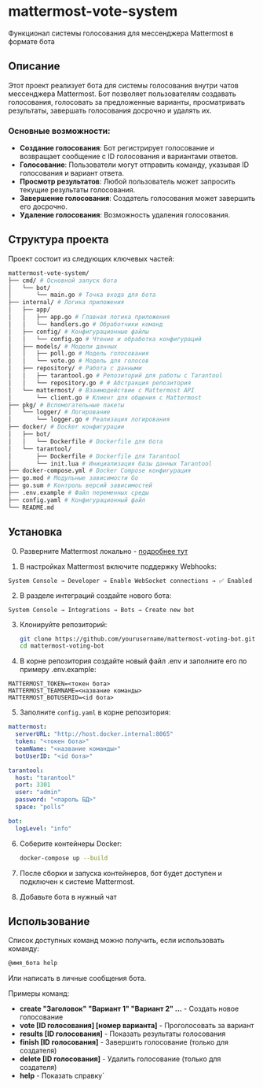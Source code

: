 # mattermost-vote-system
Функционал системы голосования для мессенджера Mattermost в формате бота


## Описание

Этот проект реализует бота для системы голосования внутри чатов мессенджера Mattermost. Бот позволяет пользователям создавать голосования, голосовать за предложенные варианты, просматривать результаты, завершать голосования досрочно и удалять их.

### Основные возможности:
- **Создание голосования**: Бот регистрирует голосование и возвращает сообщение с ID голосования и вариантами ответов.
- **Голосование**: Пользователи могут отправить команду, указывая ID голосования и вариант ответа.
- **Просмотр результатов**: Любой пользователь может запросить текущие результаты голосования.
- **Завершение голосования**: Создатель голосования может завершить его досрочно.
- **Удаление голосования**: Возможность удаления голосования.

## Структура проекта

Проект состоит из следующих ключевых частей:


```bash
mattermost-vote-system/
├── cmd/ # Основной запуск бота
│   └── bot/
│       └── main.go # Точка входа для бота
├── internal/ # Логика приложения
│   ├── app/
│   │   ├── app.go # Главная логика приложения
│   │   └── handlers.go # Обработчики команд
│   ├── config/ # Конфигурационные файлы
│   │   └── config.go # Чтение и обработка конфигураций
│   ├── models/ # Модели данных
│   │   ├── poll.go # Модель голосования
│   │   └── vote.go # Модель для голосов
│   ├── repository/ # Работа с данными
│   │   ├── tarantool.go # Репозиторий для работы с Tarantool
│   │   └── repository.go # # Абстракция репозитория
│   └── mattermost/ # Взаимодействие с Mattermost API
│       └── client.go # Клиент для общения с Mattermost
├── pkg/ # Вспомогательные пакеты
│   └── logger/ # Логирование
│       └── logger.go # Реализация логирования
├── docker/ # Docker конфигурации
│   ├── bot/
│   │   └── Dockerfile # Dockerfile для бота
│   └── tarantool/ 
│       ├── Dockerfile # Dockerfile для Tarantool
│       └── init.lua # Инициализация базы данных Tarantool
├── docker-compose.yml # Docker Compose конфигурация
├── go.mod # Модульные зависимости Go
├── go.sum # Контроль версий зависимостей
├── .env.example # Файл переменных среды
├── config.yaml # Конфигурационный файл
└── README.md 
```

## Установка


0. Разверните Mattermost локально - [подробнее тут](https://docs.mattermost.com/install/install-docker.html#)

1. В настройках Mattermost включите поддержку Webhooks:

```plain
System Console → Developer → Enable WebSocket connections → ✅ Enabled
```

2. В разделе интеграций создайте нового бота:
```plain
System Console → Integrations → Bots → Create new bot
```

3. Клонируйте репозиторий:

    ```bash
    git clone https://github.com/yourusername/mattermost-voting-bot.git
    cd mattermost-voting-bot
    ```


4. В корне репозитория создайте новый файл .env и заполните его по примеру .env.example:
```env
MATTERMOST_TOKEN=<токен бота>
MATTERMOST_TEAMNAME=<название команды>
MATTERMOST_BOTUSERID=<id бота>
```

5. Заполните `config.yaml` в корне репозитория:
```yaml
mattermost:
  serverURL: "http://host.docker.internal:8065"
  token: "<токен бота>"
  teamName: "<название команды>"
  botUserID: "<id бота>"

tarantool:
  host: "tarantool"
  port: 3301
  user: "admin"
  password: "<пароль БД>"
  space: "polls"

bot:
  logLevel: "info"
```

6. Соберите контейнеры Docker:

    ```bash
    docker-compose up --build
    ```

7. После сборки и запуска контейнеров, бот будет доступен и подключен к системе Mattermost.

8. Добавьте бота в нужный чат


## Использование

Список доступных команд можно получить, если использовать команду:
```bash
@имя_бота help
```
Или написать в личные сообщения бота.

Примеры команд:
- **create "Заголовок" "Вариант 1" "Вариант 2" ...** - Создать новое голосование
- **vote [ID голосования] [номер варианта]** - Проголосовать за вариант
- **results [ID голосования]** - Показать результаты голосования
- **finish [ID голосования]** - Завершить голосование (только для создателя)
- **delete [ID голосования]** - Удалить голосование (только для создателя)
- **help** - Показать справку`